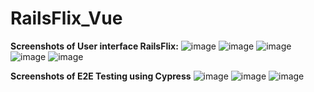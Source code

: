 # RailsFlix_Vue
**Screenshots of User interface RailsFlix:**
![image](https://github.com/user-attachments/assets/811d6187-a796-40cc-a1d6-e23acd24387e)
 ![image](https://github.com/user-attachments/assets/36b9c43a-eef0-4fb2-a732-c0774d82807b)
 ![image](https://github.com/user-attachments/assets/7e81d083-e91c-43e4-8120-d14e06aca2d1)
![image](https://github.com/user-attachments/assets/22105f55-712b-46c7-8e64-a9cb859cfada)
![image](https://github.com/user-attachments/assets/cfd2ca0c-0c44-48a5-b9d7-0c41a4b08e62)

**Screenshots of E2E Testing using Cypress**
![image](https://github.com/user-attachments/assets/370d4647-b5ae-4782-b5ff-ddac82282e0d)
![image](https://github.com/user-attachments/assets/9326363c-92c5-4ed7-9710-67abbfdb0bea)
![image](https://github.com/user-attachments/assets/9e76b777-a5d3-4039-9f55-dc12ed73ed9d)



